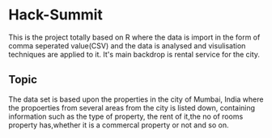 # Hack-Summit
This is the project totally based on R where the data is import in the form of comma seperated value(CSV)
and the data is analysed and visulisation techniques are applied to it. It's main backdrop is rental service for the city.

## Topic
The data set is based upon the properties in the city of Mumbai, India where the propoerties from several areas 
from the city is listed down, containing information such as the type of property, the rent of it,the no of rooms property has,whether it is a commercal property or not and so on.
